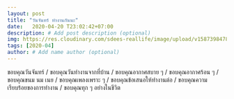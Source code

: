 ```yaml
---
layout: post
title: "วันจันทร์ ทำงานกันนะ"
date:   2020-04-20 T23:02:42+07:00
description: # Add post description (optional)
img: https://res.cloudinary.com/sdees-reallife/image/upload/v1587398478/IMG_1723.jpg # Add image post (optional)
tags: [2020-04]
author: # Add name author (optional)
---
```

ขอบคุณวันจันทร์ / ขอบคุณวันทำงานจากที่บ้าน / ขอบคุณอากาศสบาย ๆ / ขอบคุณอากาศร้อน ๆ / ขอบคุณขนม นม เนย / ขอบคุณเพลงเพราะ ๆ / ขอบคุณข้อเสนอให้ทำงานต่อ / ขอบคุณความเรียบร้อยของการทำงาน / ขอบคุณทุก ๆ อย่างในชีวิต

<i class="fa fa-child" style="color:plum"></i>
